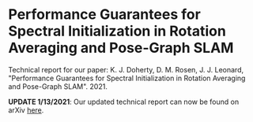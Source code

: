 # Performance Guarantees for Spectral Initialization in Rotation Averaging and Pose-Graph SLAM

Technical report for our paper: K. J. Doherty, D. M. Rosen, J. J. Leonard, "Performance Guarantees for Spectral Initialization in Rotation Averaging and Pose-Graph SLAM". 2021.

**UPDATE 1/13/2021**: Our updated technical report can now be found on arXiv [here](https://arxiv.org/abs/2201.03773).
